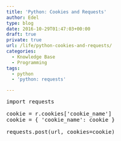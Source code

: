 ```yaml
---
title: 'Python: Cookies and Requests'
author: Edel
type: blog
date: 2016-10-29T01:47:03+00:00
draft: true
private: true
url: /life/python-cookies-and-requests/
categories:
  - Knowledge Base
  - Programming
tags:
  - python
  - 'python: requests'

---
```

<pre>import requests

cookie = r.cookies['cookie_name']
cookie = { 'cookie_name': cookie }

requests.post(url, cookies=cookie)</pre>



